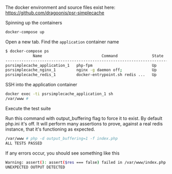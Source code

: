 
The docker environment and source files exist here: https://github.com/dragoonis/psr-simplecache

Spinning up the containers
``` bash
docker-compose up
```

Open a new tab. Find the `application` container name

``` bash
$ docker-compose ps
            Name                          Command               State              Ports
---------------------------------------------------------------------------------------------------
psrsimplecache_application_1   php-fpm                          Up      9000/tcp
psrsimplecache_nginx_1         nginx -g daemon off;             Up      443/tcp, 0.0.0.0:80->80/tcp
psrsimplecache_redis_1         docker-entrypoint.sh redis ...   Up      6379/tcp
```

SSH into the application container

``` bash
docker exec -ti psrsimplecache_application_1 sh
/var/www #
```

Execute the test suite

Run this command with output_buffering flag to force it to exist. By default php.ini it's off.
It will perform many assertions to prove, against a real redis instance, that it's functioning as expected.

``` bash
/var/www # php -d output_buffering=1 -f index.php
ALL TESTS PASSED
```

If any errors occur, you should see something like this
``` bash
Warning: assert(): assert($res === false) failed in /var/www/index.php on line 57
UNEXPECTED OUTPUT DETECTED
```
